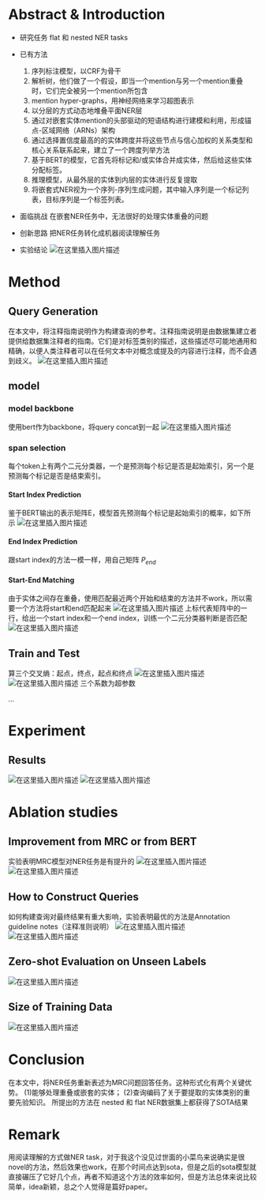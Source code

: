 # Abstract & Introduction
-  研究任务
flat 和 nested NER tasks

-  已有方法
	1. 序列标注模型，以CRF为骨干
	2.  解析树，他们做了一个假设，即当一个mention与另一个mention重叠时，它们完全被另一个mention所包含
	3.  mention hyper-graphs，用神经网络来学习超图表示
	4. 以分层的方式动态地堆叠平面NER层
	5. 通过对嵌套实体mention的头部驱动的短语结构进行建模和利用，形成锚点-区域网络（ARNs）架构
	6. 通过选择置信度最高的的实体跨度并将这些节点与信心加权的关系类型和核心关系联系起来，建立了一个跨度列举方法
	7.  基于BERT的模型，它首先将标记和/或实体合并成实体，然后给这些实体分配标签。
	8. 推理模型，从最外层的实体到内层的实体进行反复提取
	9. 将嵌套式NER视为一个序列-序列生成问题，其中输入序列是一个标记列表，目标序列是一个标签列表。
- 面临挑战
在嵌套NER任务中，无法很好的处理实体重叠的问题
- 创新思路
 把NER任务转化成机器阅读理解任务
- 实验结论
![在这里插入图片描述](https://img-blog.csdnimg.cn/9a569a43f9c2493d83e30e8bd6129114.png?x-oss-process=image/watermark,type_d3F5LXplbmhlaQ,shadow_50,text_Q1NETiBA54ix552h6KeJ55qEUmFraQ==,size_12,color_FFFFFF,t_70,g_se,x_16)


# Method
##  Query Generation
 在本文中，将注释指南说明作为构建查询的参考。注释指南说明是由数据集建立者提供给数据集注释者的指南。它们是对标签类别的描述，这些描述尽可能地通用和精确，以便人类注释者可以在任何文本中对概念或提及的内容进行注释，而不会遇到歧义。
![在这里插入图片描述](https://img-blog.csdnimg.cn/8772e697ee9a41029e824d6f652e92b8.png?x-oss-process=image/watermark,type_d3F5LXplbmhlaQ,shadow_50,text_Q1NETiBA54ix552h6KeJ55qEUmFraQ==,size_15,color_FFFFFF,t_70,g_se,x_16)
## model
### model backbone
使用bert作为backbone，将query concat到一起
![在这里插入图片描述](https://img-blog.csdnimg.cn/f4d9a5b119e64140be6218124f8e1f49.png?x-oss-process=image/watermark,type_d3F5LXplbmhlaQ,shadow_50,text_Q1NETiBA54ix552h6KeJ55qEUmFraQ==,size_13,color_FFFFFF,t_70,g_se,x_16)
### span selection
每个token上有两个二元分类器，一个是预测每个标记是否是起始索引，另一个是预测每个标记是否是结束索引。
#### Start Index Prediction
鉴于BERT输出的表示矩阵E，模型首先预测每个标记是起始索引的概率，如下所示
![在这里插入图片描述](https://img-blog.csdnimg.cn/d208c65ed0224a6ea27134d11a58599c.png?x-oss-process=image/watermark,type_d3F5LXplbmhlaQ,shadow_50,text_Q1NETiBA54ix552h6KeJ55qEUmFraQ==,size_15,color_FFFFFF,t_70,g_se,x_16)
#### End Index Prediction
跟start index的方法一模一样，用自己矩阵 $P_{end}$
#### Start-End Matching
由于实体之间存在重叠，使用匹配最近两个开始和结束的方法并不work，所以需要一个方法将start和end匹配起来
![在这里插入图片描述](https://img-blog.csdnimg.cn/d2811065226647309f753d47df17f50c.png?x-oss-process=image/watermark,type_d3F5LXplbmhlaQ,shadow_50,text_Q1NETiBA54ix552h6KeJ55qEUmFraQ==,size_13,color_FFFFFF,t_70,g_se,x_16)
上标代表矩阵中的一行，给出一个start index和一个end index，训练一个二元分类器判断是否匹配
![在这里插入图片描述](https://img-blog.csdnimg.cn/b09803b638d544adbcd98c564e361a59.png?x-oss-process=image/watermark,type_d3F5LXplbmhlaQ,shadow_50,text_Q1NETiBA54ix552h6KeJ55qEUmFraQ==,size_13,color_FFFFFF,t_70,g_se,x_16)

## Train and Test
算三个交叉熵：起点，终点，起点和终点
![在这里插入图片描述](https://img-blog.csdnimg.cn/be9fa247518e4011ba9fbf5ad5f39431.png)
![在这里插入图片描述](https://img-blog.csdnimg.cn/69a83bd7cd4f49c39807c6e998d3a9d7.png?x-oss-process=image/watermark,type_d3F5LXplbmhlaQ,shadow_50,text_Q1NETiBA54ix552h6KeJ55qEUmFraQ==,size_12,color_FFFFFF,t_70,g_se,x_16)
三个系数为超参数


...
# Experiment
##  Results
![在这里插入图片描述](https://img-blog.csdnimg.cn/f6c63bec2c6b4d43a8311dcb17b318ad.png?x-oss-process=image/watermark,type_d3F5LXplbmhlaQ,shadow_50,text_Q1NETiBA54ix552h6KeJ55qEUmFraQ==,size_14,color_FFFFFF,t_70,g_se,x_16)
![在这里插入图片描述](https://img-blog.csdnimg.cn/3b0fc26bfdc54932b5db1e0bfe1f5612.png?x-oss-process=image/watermark,type_d3F5LXplbmhlaQ,shadow_50,text_Q1NETiBA54ix552h6KeJ55qEUmFraQ==,size_14,color_FFFFFF,t_70,g_se,x_16)

#  Ablation studies
##  Improvement from MRC or from BERT
实验表明MRC模型对NER任务是有提升的
![在这里插入图片描述](https://img-blog.csdnimg.cn/c8ec0555f7a64f6998c2d9c974f66674.png?x-oss-process=image/watermark,type_d3F5LXplbmhlaQ,shadow_50,text_Q1NETiBA54ix552h6KeJ55qEUmFraQ==,size_14,color_FFFFFF,t_70,g_se,x_16)
![在这里插入图片描述](https://img-blog.csdnimg.cn/6a26437564964453b097376e0695efdd.png?x-oss-process=image/watermark,type_d3F5LXplbmhlaQ,shadow_50,text_Q1NETiBA54ix552h6KeJ55qEUmFraQ==,size_20,color_FFFFFF,t_70,g_se,x_16)


## How to Construct Queries
如何构建查询对最终结果有重大影响，实验表明最优的方法是Annotation guideline notes（注释准则说明）
![在这里插入图片描述](https://img-blog.csdnimg.cn/4f51abb9a3cc42258ae2ee143076382d.png?x-oss-process=image/watermark,type_d3F5LXplbmhlaQ,shadow_50,text_Q1NETiBA54ix552h6KeJ55qEUmFraQ==,size_11,color_FFFFFF,t_70,g_se,x_16)
![在这里插入图片描述](https://img-blog.csdnimg.cn/e550425c21ea48acaafe4dffad187a76.png?x-oss-process=image/watermark,type_d3F5LXplbmhlaQ,shadow_50,text_Q1NETiBA54ix552h6KeJ55qEUmFraQ==,size_12,color_FFFFFF,t_70,g_se,x_16)
##  Zero-shot Evaluation on Unseen Labels
![在这里插入图片描述](https://img-blog.csdnimg.cn/0ab659ab851645fdbf7a16eb21f27654.png?x-oss-process=image/watermark,type_d3F5LXplbmhlaQ,shadow_50,text_Q1NETiBA54ix552h6KeJ55qEUmFraQ==,size_13,color_FFFFFF,t_70,g_se,x_16)
## Size of Training Data
![在这里插入图片描述](https://img-blog.csdnimg.cn/abdf2ec9c99e4049bd3726517a9dfc1f.png?x-oss-process=image/watermark,type_d3F5LXplbmhlaQ,shadow_50,text_Q1NETiBA54ix552h6KeJ55qEUmFraQ==,size_14,color_FFFFFF,t_70,g_se,x_16)

# Conclusion
在本文中，将NER任务重新表述为MRC问题回答任务。这种形式化有两个关键优势。
(1)能够处理重叠或嵌套的实体；
(2)查询编码了关于要提取的实体类别的重要先验知识。
所提出的方法在 nested 和 flat NER数据集上都获得了SOTA结果

# Remark
用阅读理解的方式做NER task，对于我这个没见过世面的小菜鸟来说确实是很novel的方法，然后效果也work，在那个时间点达到sota，但是之后的sota模型就直接碾压了它好几个点，再者不知道这个方法的效率如何，但是方法总体来说比较简单，idea新颖，总之个人觉得是篇好paper。